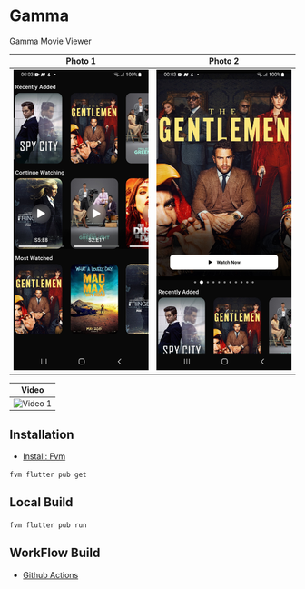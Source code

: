 # Gamma

Gamma Movie Viewer

|                                                            Photo 1                                                             |                                                              Photo 2                                                              |    
| :------------------------------------------------------------------------------------------------------------------------------: | :---------------------------------------------------------------------------------------------------------------------------------: | 
|  ![Image 1](https://github.com/XERZES27/gamma/blob/main/content/gamma-photo-1.jpg?raw=true) | ![Image 2](https://github.com/XERZES27/gamma/blob/main/content/gamma-photo-2.jpg?raw=true)

|                                                            Video                                                            | 
| :------------------------------------------------------------------------------------------------------------------------------: |
|  ![Video 1](https://github.com/XERZES27/gamma/blob/main/content/gamma-video-3.gif?raw=true) |


## Installation

- [Install: Fvm](https://fvm.app/documentation/getting-started/installation)

``` fvm flutter pub get ```

## Local Build

``` fvm flutter pub run ```

## WorkFlow Build

- [Github Actions](https://github.com/XERZES27/gamma/actions/workflows/android-split-build.yml)


